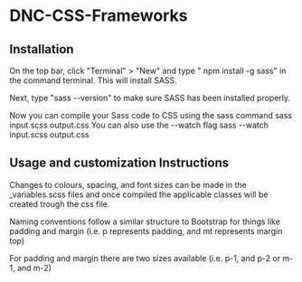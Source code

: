# DNC-CSS-Frameworks

## Installation

On the top bar, click "Terminal" > "New" and type " npm install -g sass" in the command terminal. This will install SASS.

Next, type "sass --version" to make sure SASS has been installed properly.

Now you can compile your Sass code to CSS using the sass command sass input.scss output.css You can also use the --watch flag sass --watch input.scss output.css

## Usage and customization Instructions

Changes to colours, spacing, and font sizes can be made in the \_variables.scss files and once compiled the applicable classes will be created trough the css file.

Naming conventions follow a similar structure to Bootstrap for things like padding and margin (i.e. p represents padding, and mt represents margin top)

For padding and margin there are two sizes available (i.e. p-1, and p-2 or m-1, and m-2)
